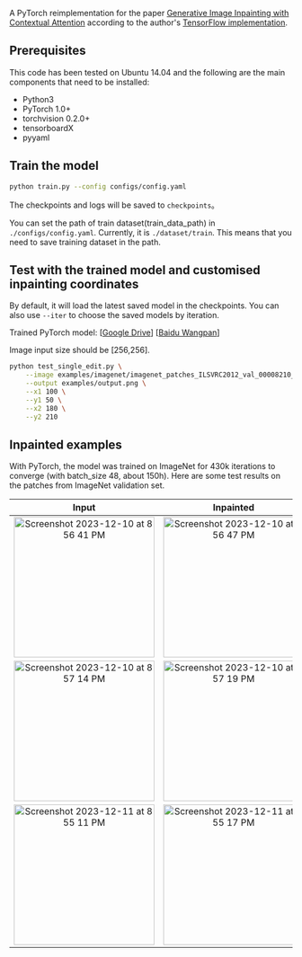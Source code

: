 A PyTorch reimplementation for the paper [Generative Image Inpainting with Contextual Attention](https://arxiv.org/abs/1801.07892) according to the author's [TensorFlow implementation](https://github.com/JiahuiYu/generative_inpainting).

## Prerequisites
This code has been tested on Ubuntu 14.04 and the following are the main components that need to be installed:
- Python3
- PyTorch 1.0+
- torchvision 0.2.0+
- tensorboardX
- pyyaml

## Train the model
```bash
python train.py --config configs/config.yaml
```

The checkpoints and logs will be saved to `checkpoints`。

You can set the path of train dataset(train_data_path) in `./configs/config.yaml`.
Currently, it is `./dataset/train`. This means that you need to save training dataset in the path.

## Test with the trained model and customised inpainting coordinates
By default, it will load the latest saved model in the checkpoints. You can also use `--iter` to choose the saved models by iteration.

Trained PyTorch model: [[Google Drive](https://drive.google.com/open?id=1qbfA5BP9yzdTFFmiOTvYARUYgW1zwBBK)] [[Baidu Wangpan](https://pan.baidu.com/s/17HzpiqMPLIznvCWBfpNVGw)]

Image input size should be [256,256].

```bash
python test_single_edit.py \
	--image examples/imagenet/imagenet_patches_ILSVRC2012_val_00008210_input.png \
	--output examples/output.png \
	--x1 100 \
	--y1 50 \
	--x2 180 \
	--y2 210
```



## Inpainted examples

With PyTorch, the model was trained on ImageNet for 430k iterations to converge (with batch_size 48, about 150h). Here are some test results on the patches from ImageNet validation set.


| Input | Inpainted |
|:---:|:---:|
|<img width="250" alt="Screenshot 2023-12-10 at 8 56 41 PM" src="https://github.com/jeewonkimm2/generative-inpainting-pytorch/assets/108987773/b6a6e512-c6cd-471e-9139-4298b9320059">  | <img width="250" alt="Screenshot 2023-12-10 at 8 56 47 PM" src="https://github.com/jeewonkimm2/generative-inpainting-pytorch/assets/108987773/319b72f3-635e-433c-a278-496445c9c001">|
|<img width="250" alt="Screenshot 2023-12-10 at 8 57 14 PM" src="https://github.com/jeewonkimm2/generative-inpainting-pytorch/assets/108987773/41b1e048-0246-4c9d-b906-bdac7f3b0c96">|<img width="250" alt="Screenshot 2023-12-10 at 8 57 19 PM" src="https://github.com/jeewonkimm2/generative-inpainting-pytorch/assets/108987773/d89cbb8f-acd5-498f-9c5e-e431b98cce72">
|<img width="250" alt="Screenshot 2023-12-11 at 8 55 11 PM" src="https://github.com/jeewonkimm2/generative-inpainting-pytorch/assets/108987773/b0bb31c7-4bc7-4c8a-8205-0eadef7a8352">|<img width="250" alt="Screenshot 2023-12-11 at 8 55 17 PM" src="https://github.com/jeewonkimm2/generative-inpainting-pytorch/assets/108987773/2e0e2adc-10e5-4fa6-99e4-319ab5aa8065">|
